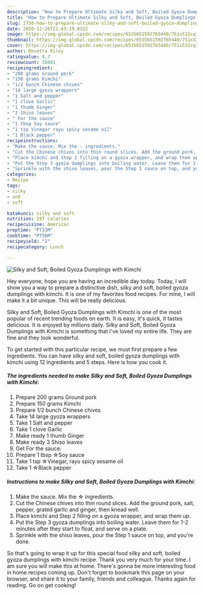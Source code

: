 ```yaml
---
description: "How to Prepare Ultimate Silky and Soft, Boiled Gyoza Dumplings with Kimchi"
title: "How to Prepare Ultimate Silky and Soft, Boiled Gyoza Dumplings with Kimchi"
slug: 2730-how-to-prepare-ultimate-silky-and-soft-boiled-gyoza-dumplings-with-kimchi
date: 2020-12-26T21:43:19.032Z
image: https://img-global.cpcdn.com/recipes/6535651592765440/751x532cq70/silky-and-soft-boiled-gyoza-dumplings-with-kimchi-recipe-main-photo.jpg
thumbnail: https://img-global.cpcdn.com/recipes/6535651592765440/751x532cq70/silky-and-soft-boiled-gyoza-dumplings-with-kimchi-recipe-main-photo.jpg
cover: https://img-global.cpcdn.com/recipes/6535651592765440/751x532cq70/silky-and-soft-boiled-gyoza-dumplings-with-kimchi-recipe-main-photo.jpg
author: Rosetta Riley
ratingvalue: 4.7
reviewcount: 10841
recipeingredient:
- "200 grams Ground pork"
- "150 grams Kimchi"
- "1/2 bunch Chinese chives"
- "14 large gyoza wrappers"
- "1 Salt and pepper"
- "1 clove Garlic"
- "1 thumb Ginger"
- "3 Shiso leaves"
- " For the sauce"
- "1 tbsp Soy sauce"
- "1 tsp Vinegar rayu spicy sesame oil"
- "1 Black pepper"
recipeinstructions:
- "Make the sauce. Mix the ☆ ingredients."
- "Cut the Chinese chives into thin round slices. Add the ground pork, salt, pepper, grated garlic and ginger, then knead well."
- "Place kimchi and Step 2 filling on a gyoza wrapper, and wrap them up."
- "Put the Step 3 gyoza dumplings into boiling water. Leave them for 1-2 minutes after they start to float, and serve on a plate."
- "Sprinkle with the shiso leaves, pour the Step 1 sauce on top, and you&#39;re done."
categories:
- Recipe
tags:
- silky
- and
- soft

katakunci: silky and soft 
nutrition: 197 calories
recipecuisine: American
preptime: "PT33M"
cooktime: "PT56M"
recipeyield: "2"
recipecategory: Lunch

---
```



![Silky and Soft, Boiled Gyoza Dumplings with Kimchi](https://img-global.cpcdn.com/recipes/6535651592765440/751x532cq70/silky-and-soft-boiled-gyoza-dumplings-with-kimchi-recipe-main-photo.jpg)

Hey everyone, hope you are having an incredible day today. Today, I will show you a way to prepare a distinctive dish, silky and soft, boiled gyoza dumplings with kimchi. It is one of my favorites food recipes. For mine, I will make it a bit unique. This will be really delicious.

Silky and Soft, Boiled Gyoza Dumplings with Kimchi is one of the most popular of recent trending foods on earth. It is easy, it's quick, it tastes delicious. It is enjoyed by millions daily. Silky and Soft, Boiled Gyoza Dumplings with Kimchi is something that I've loved my entire life. They are fine and they look wonderful.




To get started with this particular recipe, we must first prepare a few ingredients. You can have silky and soft, boiled gyoza dumplings with kimchi using 12 ingredients and 5 steps. Here is how you cook it.

<!--inarticleads1-->

##### The ingredients needed to make Silky and Soft, Boiled Gyoza Dumplings with Kimchi:

1. Prepare 200 grams Ground pork
1. Prepare 150 grams Kimchi
1. Prepare 1/2 bunch Chinese chives
1. Take 14 large gyoza wrappers
1. Take 1 Salt and pepper
1. Take 1 clove Garlic
1. Make ready 1 thumb Ginger
1. Make ready 3 Shiso leaves
1. Get  For the sauce:
1. Prepare 1 tbsp ☆Soy sauce
1. Take 1 tsp ☆Vinegar, rayu spicy sesame oil
1. Take 1 ☆Black pepper




<!--inarticleads2-->

##### Instructions to make Silky and Soft, Boiled Gyoza Dumplings with Kimchi:

1. Make the sauce. Mix the ☆ ingredients.
1. Cut the Chinese chives into thin round slices. Add the ground pork, salt, pepper, grated garlic and ginger, then knead well.
1. Place kimchi and Step 2 filling on a gyoza wrapper, and wrap them up.
1. Put the Step 3 gyoza dumplings into boiling water. Leave them for 1-2 minutes after they start to float, and serve on a plate.
1. Sprinkle with the shiso leaves, pour the Step 1 sauce on top, and you&#39;re done.




So that's going to wrap it up for this special food silky and soft, boiled gyoza dumplings with kimchi recipe. Thank you very much for your time. I am sure you will make this at home. There's gonna be more interesting food in home recipes coming up. Don't forget to bookmark this page on your browser, and share it to your family, friends and colleague. Thanks again for reading. Go on get cooking!
